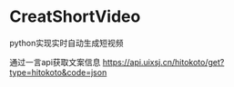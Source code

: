 # CreatShortVideo
python实现实时自动生成短视频

通过一言api获取文案信息
https://api.uixsj.cn/hitokoto/get?type=hitokoto&code=json


